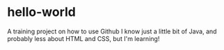 # hello-world
A training project on how to use Github
I know just a little bit of Java, and probably less about HTML and CSS, but I'm learning!
